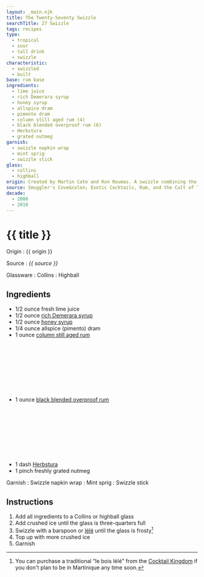 ```yaml
---
layout: _main.njk
title: The Twenty-Seventy Swizzle
searchTitle: 27 Swizzle
tags: recipes
type:
  - tropical
  - sour
  - tall drink
  - swizzle
characteristic:
  - swizzled
  - built
base: rum base
ingredients:
  - lime juice
  - rich Demerara syrup
  - honey syrup
  - allspice dram
  - pimento dram
  - column still aged rum (4)
  - black blended overproof rum (6)
  - Herbstura
  - grated nutmeg
garnish:
  - swizzle napkin wrap
  - mint sprig
  - swizzle stick
glass:
  - collins
  - highball
origin: Created by Martin Cate and Ron Roumas. A swizzle combining the best qualities of various classic swizzles. The name was inspired by the two rums Cate chose as best in the recipe&colon; Angostura 1919 and Lemon Hart 151.
source: Smuggler's Cove&colon; Exotic Cocktails, Rum, and the Cult of Tiki
decade:
  - 2000
  - 2010
---
```


<!-- markdownlint-disable MD025 -->
# {{ title }}
<!-- markdownlint-disable MD025 -->

Origin
  : {{ origin }}

Source
  : <cite>{{ source }}</cite>

Glassware
  : Collins
  : Highball

## Ingredients

* 1/2 ounce fresh lime juice
* 1/2 ounce [rich Demerara syrup](/mixes/2-1-simple-syrup)
* 1/2 ounce [honey syrup](/mixes/honey-syrup/)
* 1/4 ounce allspice (pimento) dram
* 1 ounce [column still aged rum](/rums/08-rum-column-still-aged/)<icon-l space="1em" class="bigger" label="(4)"><span class="with-icon"><svg class="icon"><use href="/assets/images/icons/circle-4.svg#circle-4"></use></svg></span></icon-l>
* 1 ounce [black blended overproof rum](/rums/12-rum-black-blended-overproof/)<icon-l space="1em" class="bigger" label="(6)"><span class="with-icon"><svg class="icon"><use href="/assets/images/icons/circle-6.svg#circle-6"></use></svg></span></icon-l>
* 1 dash [Herbstura](/mixes/herbstura/)
* 1 pinch freshly grated nutmeg

Garnish
  : Swizzle napkin wrap
  : Mint sprig
  : Swizzle stick

## Instructions

1. Add all ingredients to a Collins or highball glass
2. Add crushed ice until the glass is three-quarters full
3. Swizzle with a barspoon or <a href="https://www.uncommoncaribbean.com/martinique/uncommon-buy-le-bois-lele-the-authentic-caribbean-swizzle-stick/" target="_blank" rel="external noopener">lélé</a> until the glass is frosty[^1]
4. Top up with more crushed ice
5. Garnish

[^1]: You can purchase a traditional <q>le bois lélé</q> from the <a href="https://cocktailkingdom.com/products/swizzle-stick" target="_blank" rel="external noopener">Cocktail Kingdom</a> if you don't plan to be in Martinique any time soon.
